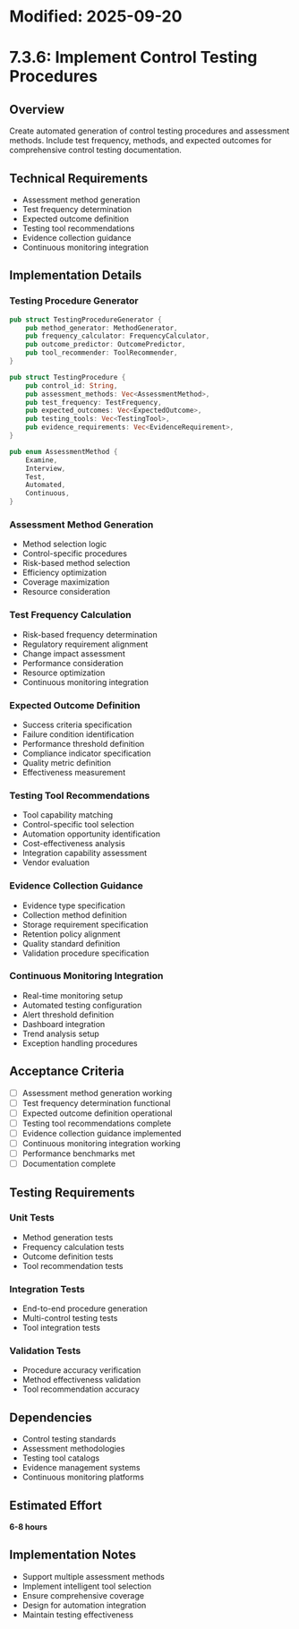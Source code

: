 # Modified: 2025-09-20

# 7.3.6: Implement Control Testing Procedures

## Overview
Create automated generation of control testing procedures and assessment methods. Include test frequency, methods, and expected outcomes for comprehensive control testing documentation.

## Technical Requirements
- Assessment method generation
- Test frequency determination
- Expected outcome definition
- Testing tool recommendations
- Evidence collection guidance
- Continuous monitoring integration

## Implementation Details

### Testing Procedure Generator
```rust
pub struct TestingProcedureGenerator {
    pub method_generator: MethodGenerator,
    pub frequency_calculator: FrequencyCalculator,
    pub outcome_predictor: OutcomePredictor,
    pub tool_recommender: ToolRecommender,
}

pub struct TestingProcedure {
    pub control_id: String,
    pub assessment_methods: Vec<AssessmentMethod>,
    pub test_frequency: TestFrequency,
    pub expected_outcomes: Vec<ExpectedOutcome>,
    pub testing_tools: Vec<TestingTool>,
    pub evidence_requirements: Vec<EvidenceRequirement>,
}

pub enum AssessmentMethod {
    Examine,
    Interview,
    Test,
    Automated,
    Continuous,
}
```

### Assessment Method Generation
- Method selection logic
- Control-specific procedures
- Risk-based method selection
- Efficiency optimization
- Coverage maximization
- Resource consideration

### Test Frequency Calculation
- Risk-based frequency determination
- Regulatory requirement alignment
- Change impact assessment
- Performance consideration
- Resource optimization
- Continuous monitoring integration

### Expected Outcome Definition
- Success criteria specification
- Failure condition identification
- Performance threshold definition
- Compliance indicator specification
- Quality metric definition
- Effectiveness measurement

### Testing Tool Recommendations
- Tool capability matching
- Control-specific tool selection
- Automation opportunity identification
- Cost-effectiveness analysis
- Integration capability assessment
- Vendor evaluation

### Evidence Collection Guidance
- Evidence type specification
- Collection method definition
- Storage requirement specification
- Retention policy alignment
- Quality standard definition
- Validation procedure specification

### Continuous Monitoring Integration
- Real-time monitoring setup
- Automated testing configuration
- Alert threshold definition
- Dashboard integration
- Trend analysis setup
- Exception handling procedures

## Acceptance Criteria
- [ ] Assessment method generation working
- [ ] Test frequency determination functional
- [ ] Expected outcome definition operational
- [ ] Testing tool recommendations complete
- [ ] Evidence collection guidance implemented
- [ ] Continuous monitoring integration working
- [ ] Performance benchmarks met
- [ ] Documentation complete

## Testing Requirements

### Unit Tests
- Method generation tests
- Frequency calculation tests
- Outcome definition tests
- Tool recommendation tests

### Integration Tests
- End-to-end procedure generation
- Multi-control testing tests
- Tool integration tests

### Validation Tests
- Procedure accuracy verification
- Method effectiveness validation
- Tool recommendation accuracy

## Dependencies
- Control testing standards
- Assessment methodologies
- Testing tool catalogs
- Evidence management systems
- Continuous monitoring platforms

## Estimated Effort
**6-8 hours**

## Implementation Notes
- Support multiple assessment methods
- Implement intelligent tool selection
- Ensure comprehensive coverage
- Design for automation integration
- Maintain testing effectiveness
